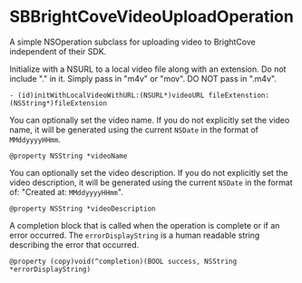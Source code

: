SBBrightCoveVideoUploadOperation
================================

A simple NSOperation subclass for uploading video to BrightCove independent of their SDK. 


Initialize with a NSURL to a local video file along with an extension. Do not include "." in it. Simply pass in "m4v" or "mov". DO NOT pass in ".m4v".

`- (id)initWithLocalVideoWithURL:(NSURL*)videoURL fileExtenstion:(NSString*)fileExtension`


 You can optionally set the video name. If you do not explicitly set the video name, it will be generated using the current `NSDate` in the format of `MMddyyyyHHmm`.

`@property NSString *videoName`


 You can optionally set the video description. If you do not explicitly set the video description, it will be generated using the current `NSDate` in the format of: "Created at: `MMddyyyyHHmm`".
 
`@property NSString *videoDescription`



 A completion block that is called when the operation is complete or if an error occurred. The `errorDisplayString` is a human readable string describing the error that occurred. 
 
`@property (copy)void(^completion)(BOOL success, NSString *errorDisplayString)`